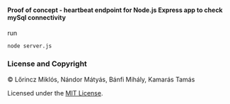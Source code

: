#### Proof of concept - heartbeat endpoint for Node.js Express app to check mySql connectivity

run

```SHELL
node server.js
```


### License and Copyright

:copyright: Lőrincz Miklós, Nándor Mátyás, Bánfi Mihály, Kamarás Tamás

Licensed under the [MIT License](LICENSE).
